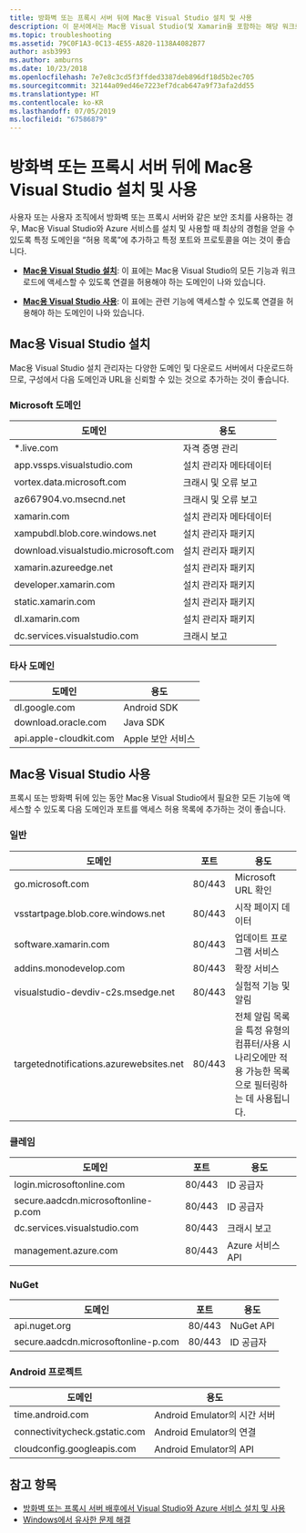```yaml
---
title: 방화벽 또는 프록시 서버 뒤에 Mac용 Visual Studio 설치 및 사용
description: 이 문서에서는 Mac용 Visual Studio(및 Xamarin을 포함하는 해당 워크로드)가 회사 환경에서 작동할 수 있도록 방화벽에서 허용해야 하는 호스트 목록을 제공합니다.
ms.topic: troubleshooting
ms.assetid: 79C0F1A3-0C13-4E55-A820-1138A4082B77
author: asb3993
ms.author: amburns
ms.date: 10/23/2018
ms.openlocfilehash: 7e7e8c3cd5f3ffded3387deb896df18d5b2ec705
ms.sourcegitcommit: 32144a09ed46e7223ef7dcab647a9f73afa2dd55
ms.translationtype: HT
ms.contentlocale: ko-KR
ms.lasthandoff: 07/05/2019
ms.locfileid: "67586879"
---
```

# <a name="install-and-use-visual-studio-for-mac-behind-a-firewall-or-proxy-server"></a>방화벽 또는 프록시 서버 뒤에 Mac용 Visual Studio 설치 및 사용

사용자 또는 사용자 조직에서 방화벽 또는 프록시 서버와 같은 보안 조치를 사용하는 경우, Mac용 Visual Studio와 Azure 서비스를 설치 및 사용할 때 최상의 경험을 얻을 수 있도록 특정 도메인을 “허용 목록”에 추가하고 특정 포트와 프로토콜을 여는 것이 좋습니다.

- [**Mac용 Visual Studio 설치**](#install-visual-studio-for-mac): 이 표에는 Mac용 Visual Studio의 모든 기능과 워크로드에 액세스할 수 있도록 연결을 허용해야 하는 도메인이 나와 있습니다.

- [**Mac용 Visual Studio 사용**](#use-visual-studio-for-mac): 이 표에는 관련 기능에 액세스할 수 있도록 연결을 허용해야 하는 도메인이 나와 있습니다.

## <a name="install-visual-studio-for-mac"></a>Mac용 Visual Studio 설치

Mac용 Visual Studio 설치 관리자는 다양한 도메인 및 다운로드 서버에서 다운로드하므로, 구성에서 다음 도메인과 URL을 신뢰할 수 있는 것으로 추가하는 것이 좋습니다.

### <a name="microsoft-domains"></a>Microsoft 도메인

| 도메인| 용도 |
| ----------------------------------- |---------------------------|
| *.live.com| 자격 증명 관리 |
| app.vssps.visualstudio.com| 설치 관리자 메타데이터|
| vortex.data.microsoft.com | 크래시 및 오류 보고 |
| az667904.vo.msecnd.net| 크래시 및 오류 보고 |
| xamarin.com | 설치 관리자 메타데이터|
| xampubdl.blob.core.windows.net| 설치 관리자 패키지|
| download.visualstudio.microsoft.com | 설치 관리자 패키지|
| xamarin.azureedge.net | 설치 관리자 패키지|
| developer.xamarin.com | 설치 관리자 패키지|
| static.xamarin.com | 설치 관리자 패키지|
| dl.xamarin.com | 설치 관리자 패키지|
| dc.services.visualstudio.com| 크래시 보고 |

### <a name="third-party-domains"></a>타사 도메인

| 도메인| 용도 |
| --------------------------|-------------------------|
| dl.google.com | Android SDK |
| download.oracle.com | Java SDK|
| api.apple-cloudkit.com| Apple 보안 서비스 |

## <a name="use-visual-studio-for-mac"></a>Mac용 Visual Studio 사용

프록시 또는 방화벽 뒤에 있는 동안 Mac용 Visual Studio에서 필요한 모든 기능에 액세스할 수 있도록 다음 도메인과 포트를 액세스 허용 목록에 추가하는 것이 좋습니다.

### <a name="general"></a>일반

| 도메인 | 포트|용도|
| ----------------------|------------------|------------------|
| go.microsoft.com | 80/443|Microsoft URL 확인 |
| vsstartpage.blob.core.windows.net| 80/443| 시작 페이지 데이터|
| software.xamarin.com |  80/443|업데이트 프로그램 서비스|
| addins.monodevelop.com | 80/443| 확장 서비스 |
| visualstudio-devdiv-c2s.msedge.net | 80/443| 실험적 기능 및 알림 |
| targetednotifications.azurewebsites.net|  80/443| 전체 알림 목록을 특정 유형의 컴퓨터/사용 시나리오에만 적용 가능한 목록으로 필터링하는 데 사용됩니다.|

### <a name="identity"></a>클레임

| 도메인 | 포트|용도|
| ----------------------|------------------|------------------|
| login.microsoftonline.com | 80/443| ID 공급자|
| secure.aadcdn.microsoftonline-p.com | 80/443|ID 공급자|
| dc.services.visualstudio.com| 80/443|크래시 보고|
| management.azure.com|80/443| Azure 서비스 API |

### <a name="nuget"></a>NuGet

| 도메인 | 포트|용도|
| ----------------------|------------------|------------------|
| api.nuget.org | 80/443|NuGet API|
| secure.aadcdn.microsoftonline-p.com |80/443| ID 공급자|

### <a name="android-projects"></a>Android 프로젝트

| 도메인| 용도|
| ------------------------------------|------------------------------------|
| time.android.com| Android Emulator의 시간 서버 |
| connectivitycheck.gstatic.com | Android Emulator의 연결|
| cloudconfig.googleapis.com| Android Emulator의 API|

## <a name="see-also"></a>참고 항목

- [방화벽 또는 프록시 서버 배후에서 Visual Studio와 Azure 서비스 설치 및 사용](/visualstudio/install/install-and-use-visual-studio-behind-a-firewall-or-proxy-server)
- [Windows에서 유사한 문제 해결](/visualstudio/install/troubleshooting-network-related-errors-in-visual-studio)
